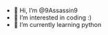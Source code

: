 - 👋 Hi, I’m @9Assassin9
- 👀 I’m interested in coding :)
- 🌱 I’m currently learning python

<!---
9Assassin9/9Assassin9 is a ✨ special ✨ repository because its `README.md` (this file) appears on your GitHub profile.
You can click the Preview link to take a look at your changes.
--->
